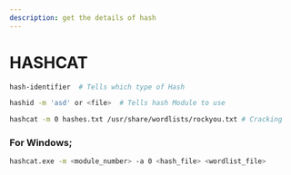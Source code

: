 ```yaml
---
description: get the details of hash
---
```


# HASHCAT

```bash
hash-identifier  # Tells which type of Hash

hashid -m 'asd' or <file>  # Tells hash Module to use

hashcat -m 0 hashes.txt /usr/share/wordlists/rockyou.txt # Cracking
```



### For Windows;

```bash
hashcat.exe -m <module_number> -a 0 <hash_file> <wordlist_file>
```
